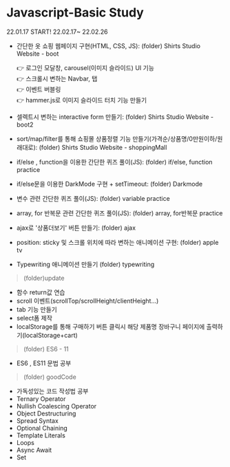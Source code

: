 # Javascript-Basic Study
22.01.17 START!
22.02.17~ 22.02.26
 - 간단한 옷 쇼핑 웹페이지 구현(HTML, CSS, JS): 
   (folder) Shirts Studio Website - boot
   
   👉 로그인 모달창, carousel(이미지 슬라이드) UI 기능<br>
   👉 스크롤시 변하는 Navbar, 탭 <br>
   👉 이벤트 버블링<br>
   👉 hammer.js로 이미지 슬라이드 터치 기능 만들기<br>
   
 - 셀렉트시 변하는 interactive form 만들기: 
   (folder) Shirts Studio Website - boot2
   
 - sort/map/filter를 통해 쇼핑몰 상품정렬 기능 만들기(가격순/상품명/0만원이하/원래대로):
   (folder) Shirts Studio Website - shoppingMall
   
 - if/else , function을 이용한 간단한 퀴즈 풀이(JS):
   (folder) if/else, function practice
   
 - if/else문을 이용한 DarkMode 구현 + setTimeout:
   (folder) Darkmode
   
 - 변수 관련 간단한 퀴즈 풀이(JS): 
   (folder) variable practice
   
 - array, for 반복문 관련 간단한 퀴즈 풀이(JS): 
   (folder) array, for반복문 practice

 - ajax로 '상품더보기' 버튼 만들기:
   (folder) ajax
   
 - position: sticky 및 스크롤 위치에 따라 변하는 애니메이션 구현:
   (folder) apple tv
   
 - Typewriting 애니메이션 만들기
   (folder) typewriting
   
 > (folder)update
   * 함수 return값 연습
   * scroll 이벤트(scrollTop/scrollHeight/clientHeight...)
   * tab 기능 만들기
   * select폼 제작
   * localStorage를 통해 구매하기 버튼 클릭시 해당 제품명 장바구니 페이지에 출력하기(localStorage+cart)
 
 > (folder) ES6 - 11
   * ES6 , ES11 문법 공부

> (folder) goodCode
   * 가독성있는 코드 작성법 공부
   * Ternary Operator
   * Nullish Coalescing Operator
   * Object Destructuring
   * Spread Syntax
   * Optional Chaining
   * Template Literals
   * Loops
   * Async Await
   * Set
  
